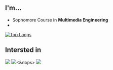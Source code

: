 I'm...
------
- Sophomore Course in __Multimedia Engineering__
- 

[![Top Langs](https://github-readme-stats.vercel.app/api/top-langs/?username=cute700&layout=compact?theme=dark)](https://github.com/cute700/github-readme-stats)

Intersted in
------------
<img src="https://img.shields.io/badge/C++-00599C?style=flat-square&logo=c%2B%2B&Color=white"/>
<img src="https://img.shields.io/badge/iOS-000000?style=flat-square&logo=iOS&Color=white"/><&nbps>
<img src="https://img.shields.io/badge/Android-ffffff?style=flat-square&logo=Android&Color=white"/>
